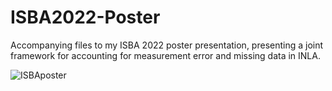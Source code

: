 # ISBA2022-Poster
Accompanying files to my ISBA 2022 poster presentation, presenting a joint framework for accounting for measurement error and missing data in INLA.

![ISBAposter](https://github.com/emmaSkarstein/ISBA2022-Poster/blob/main/Poster_ISBA.png)
